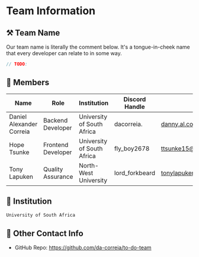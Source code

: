 # Team Information

## ⚒️ Team Name
Our team name is literally the comment below.
It's a tongue-in-cheek name that every developer can relate to in some way.
``` c
// TODO:
```


## 👥 Members
| Name     | Role                | Institution           | Discord Handle | Email |
|----------|---------------------|-----------------------| -------------------|-------------|
| Daniel Alexander Correia   | Backend Developer   | University of South Africa | dacorreia. | danny.al.correia@gmail.com |
| Hope Tsunke   | Frontend Developer  | University of South Africa | fly_boy2678 | ttsunke15@gmail.com |
| Tony Lapuken | Quality Assurance | North-West University | lord_forkbeard | tonylapuken@gmail.com |

## 🏫 Institution
``` c
University of South Africa
```

## 📧 Other Contact Info
- GitHub Repo: <https://github.com/da-correia/to-do-team>
